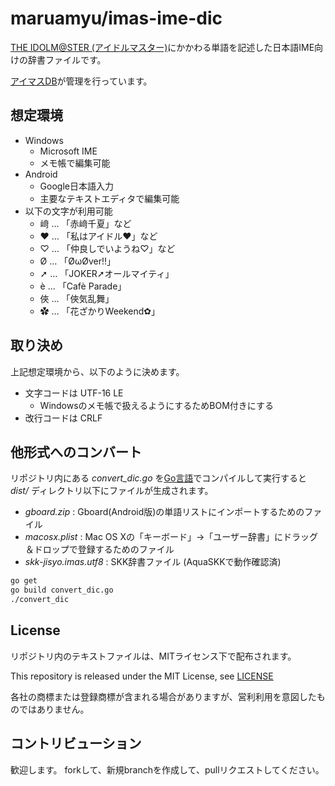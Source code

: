maruamyu/imas-ime-dic
=====================

[THE IDOLM@STER (アイドルマスター)](http://idolmaster.jp/)にかかわる単語を記述した日本語IME向けの辞書ファイルです。

[アイマスDB](https://imas-db.jp/)が管理を行っています。

## 想定環境

- Windows
	- Microsoft IME
	- メモ帳で編集可能
- Android
	- Google日本語入力
	- 主要なテキストエディタで編集可能
- 以下の文字が利用可能
	- 﨑 … 「赤﨑千夏」など
	- ♥ … 「私はアイドル♥」など
	- ♡ … 「仲良しでいようね♡」など
	- Ø … 「ØωØver!!」
	- ➚ … 「JOKER➚オールマイティ」
	- è … 「Cafè Parade」
	- 俠 … 「俠気乱舞」
	- ✿ … 「花ざかりWeekend✿」

## 取り決め

上記想定環境から、以下のように決めます。

- 文字コードは UTF-16 LE
	- Windowsのメモ帳で扱えるようにするためBOM付きにする
- 改行コードは CRLF

## 他形式へのコンバート

リポジトリ内にある *convert_dic.go* を[Go言語](https://golang.org/)でコンパイルして実行すると
*dist/* ディレクトリ以下にファイルが生成されます。

- *gboard.zip* : Gboard(Android版)の単語リストにインポートするためのファイル
- *macosx.plist* : Mac OS Xの「キーボード」→「ユーザー辞書」にドラッグ＆ドロップで登録するためのファイル
- *skk-jisyo.imas.utf8* : SKK辞書ファイル (AquaSKKで動作確認済)

```bash
go get
go build convert_dic.go
./convert_dic
```

## License

リポジトリ内のテキストファイルは、MITライセンス下で配布されます。

This repository is released under the MIT License, see [LICENSE](LICENSE)

各社の商標または登録商標が含まれる場合がありますが、営利利用を意図したものではありません。

## コントリビューション

歓迎します。
forkして、新規branchを作成して、pullリクエストしてください。
